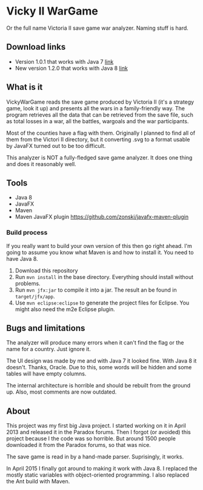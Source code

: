 # Vicky II WarGame

Or the full name Victoria II save game war analyzer. Naming stuff is hard.

## Download links
* Version 1.0.1 that works with Java 7 [link](https://www.dropbox.com/s/5wgjxis3ncz9dx4/Vicky%20II%20save%20game%20war%20analyzer.jar?dl=0)
* New version 1.2.0 that works with Java 8 [link](https://dl.dropboxusercontent.com/u/107744145/vickywargame-1.2.0-jfx.jar)

## What is it
VickyWarGame reads the save game produced by Victoria II (it's a strategy game, look it up) and presents all the wars in a family-friendly way. The program retrieves all the data that can be retrieved from the save file, such as total losses in a war, all the battles, wargoals and the war participants.

Most of the counties have a flag with them. Originally I planned to find all of them from the Victori II directory, but it converting .svg to a format usable by JavaFX turned out to be too difficult.

This analyzer is NOT a fully-fledged save game analyzer. It does one thing and does it reasonably well.

## Tools
* Java 8
* JavaFX
* Maven 
* Maven JavaFX plugin https://github.com/zonski/javafx-maven-plugin

### Build process
If you really want to build your own version of this then go right ahead. I'm going to assume you know what Maven is and how to install it. You need to have Java 8.

1. Download this repository
2. Run `mvn install` in the base directory. Everything should install without problems.
3. Run `mvn jfx:jar` to compile it into a jar. The result an be found in `target/jfx/app`.
4. Use `mvn eclipse:eclipse` to generate the project files for Eclipse. You might also need the m2e Eclipse plugin.

## Bugs and limitations
The analyzer will produce many errors when it can't find the flag or the name for a country. Just ignore it.

The UI design was made by me and with Java 7 it looked fine. With Java 8 it doesn't. Thanks, Oracle. Due to this, some words will be hidden and some tables will have empty columns.

The internal architecture is horrible and should be rebuilt from the ground up. Also, most comments are now outdated.

## About
This project was my first big Java project. I started working on it in April 2013 and released it in the Paradox forums. Then I forgot (or avoided) this project because I the code was so horrible. But around 1500 people downloaded it from the Paradox forums, so that was nice. 

The save game is read in by a hand-made parser. Suprisingly, it works. 

In April 2015 I finally got around to making it work with Java 8. I replaced the mostly static variables with object-oriented programming. I also replaced the Ant build with Maven.